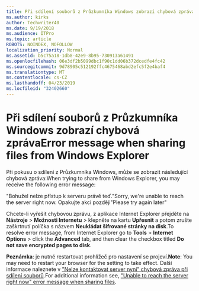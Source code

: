 ```yaml
---
title: Při sdílení souborů z Průzkumníka Windows zobrazí chybová zpráva
ms.author: kirks
author: Techwriter40
ms.date: 9/19/2018
ms.audience: ITPro
ms.topic: article
ROBOTS: NOINDEX, NOFOLLOW
localization_priority: Normal
ms.assetid: b5c75a18-1db8-42e9-8b95-730913a61491
ms.openlocfilehash: 06e3df2b5099dbc1f90c1dd06b372dcedfe4fc42
ms.sourcegitcommit: 9d78905c512192ffc4675468abd2efc5f2e4baf4
ms.translationtype: MT
ms.contentlocale: cs-CZ
ms.lasthandoff: 04/23/2019
ms.locfileid: "32402660"
---
```

# <a name="error-message-when-sharing-files-from-windows-explorer"></a><span data-ttu-id="d1549-102">Při sdílení souborů z Průzkumníka Windows zobrazí chybová zpráva</span><span class="sxs-lookup"><span data-stu-id="d1549-102">Error message when sharing files from Windows Explorer</span></span>

<span data-ttu-id="d1549-103">Při pokusu o sdílení z Průzkumníka Windows, může se zobrazit následující chybová zpráva:</span><span class="sxs-lookup"><span data-stu-id="d1549-103">When trying to share from Windows Explorer, you may receive the following error message:</span></span>
  
<span data-ttu-id="d1549-104">"Bohužel nelze přístup k serveru právě teď.</span><span class="sxs-lookup"><span data-stu-id="d1549-104">"Sorry, we're unable to reach the server right now.</span></span> <span data-ttu-id="d1549-105">Opakujte akci později"</span><span class="sxs-lookup"><span data-stu-id="d1549-105">Please try again later"</span></span>
  
<span data-ttu-id="d1549-106">Chcete-li vyřešit chybovou zprávu, z aplikace Internet Explorer přejděte na **Nástroje** \> **Možnosti Internetu** \> klepněte na kartu **Upřesnit** a potom zrušte zaškrtnutí políčka s názvem **Neukládat šifrované stránky na disk**.</span><span class="sxs-lookup"><span data-stu-id="d1549-106">To resolve error message, from Internet Explorer go to **Tools** \> **Internet Options** \> click the **Advanced** tab, and then clear the checkbox titled **Do not save encrypted pages to disk**.</span></span> 
  
 <span data-ttu-id="d1549-107">**Poznámka**: je nutné restartovat prohlížeč pro nastavení se projeví.</span><span class="sxs-lookup"><span data-stu-id="d1549-107">**Note**: You may need to restart your browser for the setting to take effect.</span></span> <span data-ttu-id="d1549-108">Další informace naleznete v ["Nelze kontaktovat server nyní" chybová zpráva při sdílení souborů](https://go.microsoft.com/fwlink/?linkid=2022914).</span><span class="sxs-lookup"><span data-stu-id="d1549-108">For additional information see, ["Unable to reach the server right now" error message when sharing files](https://go.microsoft.com/fwlink/?linkid=2022914).</span></span>
  

